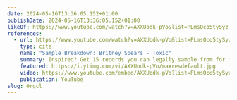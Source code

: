 ```yaml
---
date: 2024-05-16T13:36:05.152+01:00
publishDate: 2024-05-16T13:36:05.152+01:00
likeOf: https://www.youtube.com/watch?v=AXXUodk-pVo&list=PLmsQco5tySyz-21X81egPr78XLUdJ57uk&index=132
references:
  - url: https://www.youtube.com/watch?v=AXXUodk-pVo&list=PLmsQco5tySyz-21X81egPr78XLUdJ57uk&index=132
    type: cite
    name: "Sample Breakdown: Britney Spears - Toxic"
    summary: Inspired? Get 15 records you can legally sample from for free 🔌 https://tracklib.com/samplebreakdownProduced by Bloodshy & Avant.🔔 Subscribe and hit dat be...
    featured: https://i.ytimg.com/vi/AXXUodk-pVo/maxresdefault.jpg
    video: https://www.youtube.com/embed/AXXUodk-pVo?list=PLmsQco5tySyz-21X81egPr78XLUdJ57uk
    publication: YouTube
slug: 0rgcl
---
```


